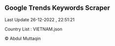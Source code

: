 

## Google Trends Keywords Scraper 
 
Last Update 26-12-2022 , 22:51:21

Country List :
VIETNAM.json



© Abdul Muttaqin 
